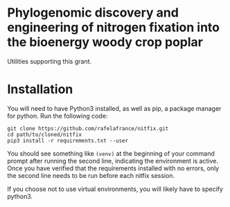 # Phylogenomic discovery and engineering of nitrogen fixation into the bioenergy woody crop poplar

Utilities supporting this grant.

# Installation

You will need to have Python3 installed, as well as pip, a package manager for python. Run the following code:

```
git clone https://github.com/rafelafrance/nitfix.git
cd path/to/cloned/nitfix
pip3 install -r requirements.txt --user
```

You should see something like `(venv)` at the beginning of your command prompt after running the second line, indicating the environment is active. Once you have verified that the requirements installed with no errors, only the second line needs to be run before each nitfix session.

If you choose not to use virtual environments, you will likely have to specify python3.
